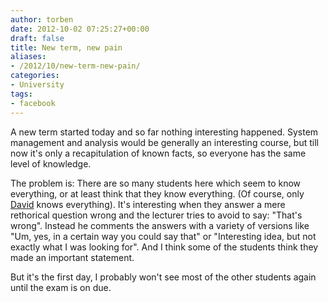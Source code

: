 ```yaml
---
author: torben
date: 2012-10-02 07:25:27+00:00
draft: false
title: New term, new pain
aliases: 
- /2012/10/new-term-new-pain/
categories:
- University
tags:
- facebook
---
```


A new term started today and so far nothing interesting happened. System management and analysis would be generally an interesting course, but till now it's only a recapitulation of known facts, so everyone has the same level of knowledge.

The problem is: There are so many students here which seem to know everything, or at least think that they know everything. (Of course, only [David](http://hadizadeh.de/) knows everything). It's interesting when they answer a mere rethorical question wrong and the lecturer tries to avoid to say: "That's wrong". Instead he comments the answers with a variety of versions like "Um, yes, in a certain way you could say that" or "Interesting idea, but not exactly what I was looking for". And I think some of the students think they made an important statement.

But it's the first day, I probably won't see most of the other students again until the exam is on due.
